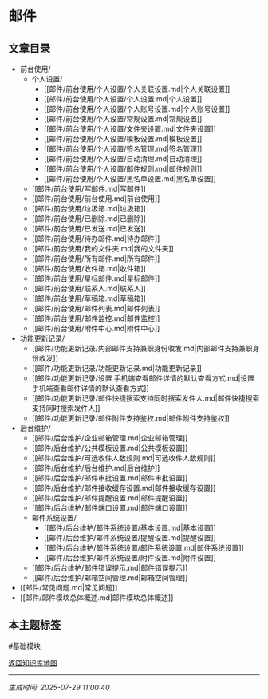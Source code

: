 # 邮件

## 文章目录
- 前台使用/
  - 个人设置/
    - [[邮件/前台使用/个人设置/个人关联设置.md|个人关联设置]]
    - [[邮件/前台使用/个人设置/个人设置.md|个人设置]]
    - [[邮件/前台使用/个人设置/个人账号设置.md|个人账号设置]]
    - [[邮件/前台使用/个人设置/常规设置.md|常规设置]]
    - [[邮件/前台使用/个人设置/文件夹设置.md|文件夹设置]]
    - [[邮件/前台使用/个人设置/模板设置.md|模板设置]]
    - [[邮件/前台使用/个人设置/签名管理.md|签名管理]]
    - [[邮件/前台使用/个人设置/自动清理.md|自动清理]]
    - [[邮件/前台使用/个人设置/邮件规则.md|邮件规则]]
    - [[邮件/前台使用/个人设置/黑名单设置.md|黑名单设置]]
  - [[邮件/前台使用/写邮件.md|写邮件]]
  - [[邮件/前台使用/前台使用.md|前台使用]]
  - [[邮件/前台使用/垃圾箱.md|垃圾箱]]
  - [[邮件/前台使用/已删除.md|已删除]]
  - [[邮件/前台使用/已发送.md|已发送]]
  - [[邮件/前台使用/待办邮件.md|待办邮件]]
  - [[邮件/前台使用/我的文件夹.md|我的文件夹]]
  - [[邮件/前台使用/所有邮件.md|所有邮件]]
  - [[邮件/前台使用/收件箱.md|收件箱]]
  - [[邮件/前台使用/星标邮件.md|星标邮件]]
  - [[邮件/前台使用/联系人.md|联系人]]
  - [[邮件/前台使用/草稿箱.md|草稿箱]]
  - [[邮件/前台使用/邮件列表.md|邮件列表]]
  - [[邮件/前台使用/邮件监控.md|邮件监控]]
  - [[邮件/前台使用/附件中心.md|附件中心]]
- 功能更新记录/
  - [[邮件/功能更新记录/内部邮件支持兼职身份收发.md|内部邮件支持兼职身份收发]]
  - [[邮件/功能更新记录/功能更新记录.md|功能更新记录]]
  - [[邮件/功能更新记录/设置 手机端查看邮件详情的默认查看方式.md|设置 手机端查看邮件详情的默认查看方式]]
  - [[邮件/功能更新记录/邮件快捷搜索支持同时搜索发件人.md|邮件快捷搜索支持同时搜索发件人]]
  - [[邮件/功能更新记录/邮件附件支持鉴权.md|邮件附件支持鉴权]]
- 后台维护/
  - [[邮件/后台维护/企业邮箱管理.md|企业邮箱管理]]
  - [[邮件/后台维护/公共模板设置.md|公共模板设置]]
  - [[邮件/后台维护/可选收件人数规则.md|可选收件人数规则]]
  - [[邮件/后台维护/后台维护.md|后台维护]]
  - [[邮件/后台维护/邮件审批设置.md|邮件审批设置]]
  - [[邮件/后台维护/邮件接收缓存设置.md|邮件接收缓存设置]]
  - [[邮件/后台维护/邮件提醒设置.md|邮件提醒设置]]
  - [[邮件/后台维护/邮件端口设置.md|邮件端口设置]]
  - 邮件系统设置/
    - [[邮件/后台维护/邮件系统设置/基本设置.md|基本设置]]
    - [[邮件/后台维护/邮件系统设置/提醒设置.md|提醒设置]]
    - [[邮件/后台维护/邮件系统设置/邮件系统设置.md|邮件系统设置]]
    - [[邮件/后台维护/邮件系统设置/附件设置.md|附件设置]]
  - [[邮件/后台维护/邮件错误提示.md|邮件错误提示]]
  - [[邮件/后台维护/邮箱空间管理.md|邮箱空间管理]]
- [[邮件/常见问题.md|常见问题]]
- [[邮件/邮件模块总体概述.md|邮件模块总体概述]]

## 本主题标签
#基础模块 

[返回知识库地图](知识库地图.md)

---
*生成时间: 2025-07-29 11:00:40*
